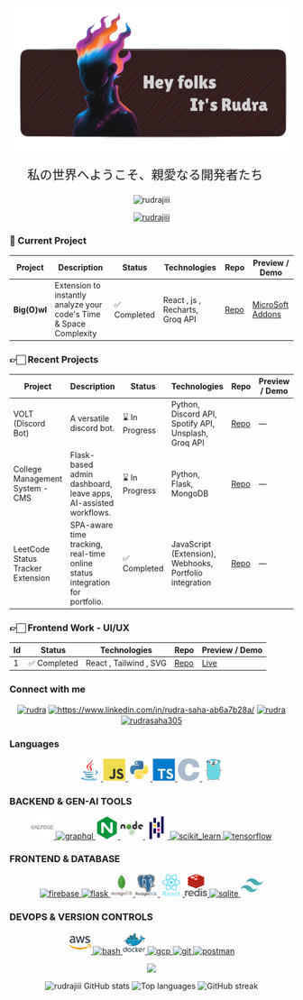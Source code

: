 <p align="center">
  <img src="https://github.com/Rudrajiii/Rudrajiii/blob/main/type7c-wb.png?raw=true"
       />
</p>



<p align="center" style="font-family: 'Shadows Into Light', cursive; font-size: 22px;">
  私の世界へようこそ、親愛なる開発者たち 🩷
</p>



<p align="center"> 
  <img src="https://komarev.com/ghpvc/?username=rudrajiii&label=Profile%20views&color=0e75b6&style=flat" alt="rudrajiii"/> 
</p>

<p align="center"> 
  <a href="https://github.com/ryo-ma/github-profile-trophy">
    <img src="https://github-profile-trophy.vercel.app/?username=rudrajiii&theme=onedark&row=2&column=4" alt="rudrajiii" />
  </a>
</p>

### 🔭 Current Project

| Project | Description | Status | Technologies | Repo | Preview / Demo |
|--------|-------------|--------|--------------|------|----------------|
| **Big(O)wl** | Extension to instantly analyze your code's Time & Space Complexity | ✅ Completed | React , js , Recharts, Groq API | [Repo](https://github.com/Rudrajiii/Big-O-wl) | [MicroSoft Addons](https://t.co/vnYPptA3sy) |

### 👉🏻 Recent Projects

| Project | Description | Status | Technologies | Repo | Preview / Demo |
|--------|-------------|--------|--------------|------|----------------|
| VOLT (Discord Bot) | A versatile discord bot. | ⌛ In Progress | Python, Discord API, Spotify API, Unsplash, Groq API | [Repo](#) | — |
| College Management System - CMS | Flask-based admin dashboard, leave apps, AI-assisted workflows. | ⌛ In Progress | Python, Flask, MongoDB | [Repo](#) | — |
| LeetCode Status Tracker Extension | SPA-aware time tracking, real-time online status integration for portfolio. | ✅ Completed | JavaScript (Extension), Webhooks, Portfolio integration | [Repo](#) | — |

### 👉🏻 Frontend Work - UI/UX

| Id | Status | Technologies | Repo | Preview / Demo |
|--------|-------------|--------|--------------|------|
| 1 | ✅ Completed | React , Tailwind , SVG | [Repo](https://github.com/Rudrajiii/CodeQuest) | [Live](https://codequest-five.vercel.app/) |



### Connect with me
<p align="center">
<a href="https://twitter.com/Rudra_X_Rudra" target="blank"><img align="center" src="https://raw.githubusercontent.com/rahuldkjain/github-profile-readme-generator/master/src/images/icons/Social/twitter.svg" alt="rudra" height="30" width="40" /></a>
<a href="https://www.linkedin.com/in/rudra-saha-ab6a7b28a/" target="blank"><img align="center" src="https://raw.githubusercontent.com/rahuldkjain/github-profile-readme-generator/master/src/images/icons/Social/linked-in-alt.svg" alt="https://www.linkedin.com/in/rudra-saha-ab6a7b28a/" height="30" width="40" /></a>
<a href="https://stackoverflow.com/users/rudra" target="blank"><img align="center" src="https://raw.githubusercontent.com/rahuldkjain/github-profile-readme-generator/master/src/images/icons/Social/stack-overflow.svg" alt="rudra" height="30" width="40" /></a>
<a href="https://www.leetcode.com/rudrasaha305" target="blank"><img align="center" src="https://raw.githubusercontent.com/rahuldkjain/github-profile-readme-generator/master/src/images/icons/Social/leet-code.svg" alt="rudrasaha305" height="30" width="40" /></a>
</p>

### Languages
<p align="center">
  <a href="https://www.java.com" target="_blank" rel="noreferrer"> <img src="https://raw.githubusercontent.com/devicons/devicon/master/icons/java/java-original.svg" alt="java" width="40" height="40"/> </a>
  <a href="https://developer.mozilla.org/en-US/docs/Web/JavaScript" target="_blank" rel="noreferrer"> <img src="https://raw.githubusercontent.com/devicons/devicon/master/icons/javascript/javascript-original.svg" alt="javascript" width="40" height="40"/> </a>
  <a href="https://www.python.org" target="_blank" rel="noreferrer"> <img src="https://raw.githubusercontent.com/devicons/devicon/master/icons/python/python-original.svg" alt="python" width="40" height="40"/>  </a>
  <a href="https://www.typescriptlang.org/" target="_blank" rel="noreferrer"> <img src="https://raw.githubusercontent.com/devicons/devicon/master/icons/typescript/typescript-original.svg" alt="typescript" width="40" height="40"/> </a> 
  <a href="https://www.cprogramming.com/" target="_blank" rel="noreferrer"> <img src="https://raw.githubusercontent.com/devicons/devicon/master/icons/c/c-original.svg" alt="c" width="40" height="40"/> </a>
  <a href="https://golang.org" target="_blank" rel="noreferrer"> <img src="https://raw.githubusercontent.com/devicons/devicon/master/icons/go/go-original.svg" alt="go" width="40" height="40"/> </a>
</p>

<h3 align="left">BACKEND & GEN-AI TOOLS</h3>
<p align="center">
  <a href="https://expressjs.com" target="_blank" rel="noreferrer"> <img src="https://raw.githubusercontent.com/devicons/devicon/master/icons/express/express-original-wordmark.svg" alt="express" width="40" height="40"/> </a>
  <a href="https://graphql.org" target="_blank" rel="noreferrer"> <img src="https://www.vectorlogo.zone/logos/graphql/graphql-icon.svg" alt="graphql" width="40" height="40"/> </a>
  <a href="https://www.nginx.com" target="_blank" rel="noreferrer"> <img src="https://raw.githubusercontent.com/devicons/devicon/master/icons/nginx/nginx-original.svg" alt="nginx" width="40" height="40"/> </a>
  <a href="https://nodejs.org" target="_blank" rel="noreferrer"> <img src="https://raw.githubusercontent.com/devicons/devicon/master/icons/nodejs/nodejs-original-wordmark.svg" alt="nodejs" width="40" height="40"/> </a>
  <a href="https://pandas.pydata.org/" target="_blank" rel="noreferrer"> <img src="https://raw.githubusercontent.com/devicons/devicon/2ae2a900d2f041da66e950e4d48052658d850630/icons/pandas/pandas-original.svg" alt="pandas" width="40" height="40"/> </a>
  <a href="https://scikit-learn.org/" target="_blank" rel="noreferrer"> <img src="https://upload.wikimedia.org/wikipedia/commons/0/05/Scikit_learn_logo_small.svg" alt="scikit_learn" width="40" height="40"/> </a>
  <a href="https://www.tensorflow.org" target="_blank" rel="noreferrer"> <img src="https://www.vectorlogo.zone/logos/tensorflow/tensorflow-icon.svg" alt="tensorflow" width="40" height="40"/> </a>
</p>

<h3 align="left">FRONTEND & DATABASE</h3>
<p align="center">
  <a href="https://firebase.google.com/" target="_blank" rel="noreferrer"> <img src="https://www.vectorlogo.zone/logos/firebase/firebase-icon.svg" alt="firebase" width="40" height="40"/> </a>
  <a href="https://flask.palletsprojects.com/" target="_blank" rel="noreferrer"> <img src="https://raw.githubusercontent.com/devicons/devicon/master/icons/pocoo_flask/pocoo_flask-icon.svg" alt="flask" width="40" height="40"/> </a>
  <a href="https://www.mongodb.com/" target="_blank" rel="noreferrer"> <img src="https://raw.githubusercontent.com/devicons/devicon/master/icons/mongodb/mongodb-original-wordmark.svg" alt="mongodb" width="40" height="40"/> </a>
  <a href="https://www.postgresql.org" target="_blank" rel="noreferrer"> <img src="https://raw.githubusercontent.com/devicons/devicon/master/icons/postgresql/postgresql-original-wordmark.svg" alt="postgresql" width="40" height="40"/> </a>
  <a href="https://reactjs.org/" target="_blank" rel="noreferrer"> <img src="https://raw.githubusercontent.com/devicons/devicon/master/icons/react/react-original-wordmark.svg" alt="react" width="40" height="40"/> </a>
  <a href="https://redis.io" target="_blank" rel="noreferrer"> <img src="https://raw.githubusercontent.com/devicons/devicon/master/icons/redis/redis-original-wordmark.svg" alt="redis" width="40" height="40"/> </a>
  <a href="https://www.sqlite.org/" target="_blank" rel="noreferrer"> <img src="https://www.vectorlogo.zone/logos/sqlite/sqlite-icon.svg" alt="sqlite" width="40" height="40"/> </a>
  <a href="https://tailwindcss.com/" target="_blank" rel="noreferrer"> <img src="https://raw.githubusercontent.com/devicons/devicon/master/icons/tailwindcss/tailwindcss-icon.svg" alt="tailwind" width="40" height="40"/> </a>
</p>

<h3 align="left">DEVOPS & VERSION CONTROLS </h3>
<p align="center">
  <a href="https://aws.amazon.com" target="_blank" rel="noreferrer"> <img src="https://raw.githubusercontent.com/devicons/devicon/master/icons/amazonwebservices/amazonwebservices-original-wordmark.svg" alt="aws" width="40" height="40"/> </a>
  <a href="https://www.gnu.org/software/bash/" target="_blank" rel="noreferrer"> <img src="https://www.vectorlogo.zone/logos/gnu_bash/gnu_bash-icon.svg" alt="bash" width="40" height="40"/> </a>
  <a href="https://www.docker.com/" target="_blank" rel="noreferrer"> <img src="https://raw.githubusercontent.com/devicons/devicon/master/icons/docker/docker-original-wordmark.svg" alt="docker" width="40" height="40"/> </a>
  <a href="https://cloud.google.com" target="_blank" rel="noreferrer"> <img src="https://raw.githubusercontent.com/devicons/devicon/master/icons/google_cloud/google_cloud-icon.svg" alt="gcp" width="40" height="40"/> </a>
  <a href="https://git-scm.com/" target="_blank" rel="noreferrer"> <img src="https://raw.githubusercontent.com/devicons/devicon/master/icons/git-scm/git-scm-icon.svg" alt="git" width="40" height="40"/> </a>
  <a href="https://postman.com" target="_blank" rel="noreferrer"> <img src="https://www.vectorlogo.zone/logos/getpostman/getpostman-icon.svg" alt="postman" width="40" height="40"/> </a>
</p>

<p align="center">
  <img  align=top flex-grow=1 src="https://leetcard.jacoblin.cool/rudrasaha305?theme=dark&font=Nunito&ext=heatmap" />  
</p>

<div align="center">
  <!-- GitHub overall stats (auto switches light/dark) -->
  <picture>
    <source srcset="https://github-readme-stats.vercel.app/api?username=rudrajiii&show_icons=true&locale=en&theme=dark" media="(prefers-color-scheme: dark)" />
    <source srcset="https://github-readme-stats.vercel.app/api?username=rudrajiii&show_icons=true&locale=en" media="(prefers-color-scheme: light)" />
    <img alt="rudrajiii GitHub stats" src="https://github-readme-stats.vercel.app/api?username=rudrajiii&show_icons=true&locale=en&theme=dark" />
  </picture>

  <!-- Top languages (compact layout, dark-aware) -->
  <picture>
    <source srcset="https://github-readme-stats.vercel.app/api/top-langs?username=rudrajiii&show_icons=true&locale=en&layout=compact&langs_count=6&theme=dark" media="(prefers-color-scheme: dark)" />
    <source srcset="https://github-readme-stats.vercel.app/api/top-langs?username=rudrajiii&show_icons=true&locale=en&layout=compact&langs_count=6" media="(prefers-color-scheme: light)" />
    <img alt="Top languages" width="350" src="https://github-readme-stats.vercel.app/api/top-langs?username=rudrajiii&show_icons=true&locale=en&layout=compact&langs_count=6&theme=dark" />
  </picture>

  <!-- Streak stats (dark theme) -->
  <picture>
    <source srcset="https://github-readme-streak-stats.herokuapp.com/?user=rudrajiii&theme=dark" media="(prefers-color-scheme: dark)" />
    <source srcset="https://github-readme-streak-stats.herokuapp.com/?user=rudrajiii" media="(prefers-color-scheme: light)" />
    <img alt="GitHub streak" src="https://github-readme-streak-stats.herokuapp.com/?user=rudrajiii&theme=dark" />
  </picture>
</div>
